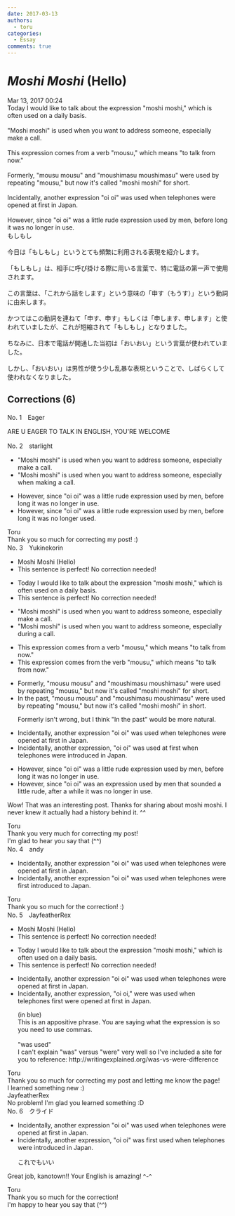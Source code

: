 ```yaml
---
date: 2017-03-13
authors:
  - toru
categories:
  - Essay
comments: true
---
```


# <strong><em>Moshi Moshi</strong></em> (Hello)
<div class="date">Mar 13, 2017 00:24</div>
<div id="post"><div id="body_show_ori">
Today I would like to talk about the expression "moshi moshi," which is often used on a daily basis.<br/><br/>"Moshi moshi" is used when you want to address someone, especially make a call.<br/><br/>This expression comes from a verb "mousu," which means "to talk from now."<br/><br/>Formerly, "mousu mousu" and "moushimasu moushimasu" were used by repeating "mousu," but now it's called "moshi moshi" for short.<br/><br/>Incidentally, another expression "oi oi" was used when telephones were opened at first in Japan.<br/><br/>However, since "oi oi" was a little rude expression used by men, before long it was no longer in use.<br/>
</div></div>

<!-- more -->

<div id="post_ja"><div id="body_show_mo">
もしもし<br/><br/>今日は「もしもし」というとても頻繁に利用される表現を紹介します。<br/><br/>「もしもし」は、相手に呼び掛ける際に用いる言葉で、特に電話の第一声で使用されます。<br/><br/>この言葉は、「これから話をします」という意味の「申す（もうす）」という動詞に由来します。<br/><br/>かつてはこの動詞を連ねて「申す、申す」もしくは「申します、申します」と使われていましたが、これが短縮されて「もしもし」となりました。<br/><br/>ちなみに、日本で電話が開通した当初は「おいおい」という言葉が使われていました。<br/><br/>しかし、「おいおい」は男性が使う少し乱暴な表現ということで、しばらくして使われなくなりました。
</div></div>

## Corrections (6)
<div id="block"><div class="first_name"> No. 1　<span class="just_name">Eager</span></div><div id="block2">
<p class="comment_small">
 ARE U EAGER TO TALK IN ENGLISH, YOU'RE WELCOME
</p>

</div></div>
<div id="block"><div class="first_name"> No. 2　<span class="just_name">starlight </span></div><div id="block2">
<ul class="correction_field">
<li class="incorrect">"Moshi moshi" is used when you want to address someone, especially make a call.</li>
<li class="corrected correct">
"Moshi moshi" is used when you want to address someone, especially when making a call.
</li>
</ul>
<ul class="correction_field">
<li class="incorrect">However, since "oi oi" was a little rude expression used by men, before long it was no longer in use.</li>
<li class="corrected correct">
However, since "oi oi" was a little rude expression used by men, before long it was no longer used.
</li>
</ul>
</div><div class="name"><span class="just_name">Toru</span><br>
Thank you so much for correcting my post! :)
</div>
</div>
<div id="block"><div class="first_name"> No. 3　<span class="just_name">Yukinekorin</span></div><div id="block2">
<ul class="correction_field">
<li class="incorrect">Moshi Moshi (Hello)</li>
<li class="corrected perfect">This sentence is perfect! No correction needed!</li>
</ul>
<ul class="correction_field">
<li class="incorrect">Today I would like to talk about the expression "moshi moshi," which is often used on a daily basis.</li>
<li class="corrected perfect">This sentence is perfect! No correction needed!</li>
</ul>
<ul class="correction_field">
<li class="incorrect">"Moshi moshi" is used when you want to address someone, especially make a call.</li>
<li class="corrected correct">
"Moshi moshi" is used when you want to address someone, especially <span class="f_blue">during </span>a call.
</li>
</ul>
<ul class="correction_field">
<li class="incorrect">This expression comes from a verb "mousu," which means "to talk from now."</li>
<li class="corrected correct">
This expression comes from <span class="f_blue">the </span>verb "mousu," which means "to talk from now."
</li>
</ul>
<ul class="correction_field">
<li class="incorrect">Formerly, "mousu mousu" and "moushimasu moushimasu" were used by repeating "mousu," but now it's called "moshi moshi" for short.</li>
<li class="corrected correct">
<span class="f_blue">In the past</span>, "mousu mousu" and "moushimasu moushimasu" were used by repeating "mousu," but now it's called "moshi moshi" <span class="f_blue">in </span>short.
<p class="correction_comment">Formerly isn't wrong, but I think "In the past" would be more natural.</p>
</li>
</ul>
<ul class="correction_field">
<li class="incorrect">Incidentally, another expression "oi oi" was used when telephones were opened at first in Japan.</li>
<li class="corrected correct">
Incidentally, another expression<span class="f_blue">,</span> "oi oi" was used <span class="f_blue">at first </span>when telephones were <span class="f_blue">introduced </span>in Japan.
</li>
</ul>
<ul class="correction_field">
<li class="incorrect">However, since "oi oi" was a little rude expression used by men, before long it was no longer in use.</li>
<li class="corrected correct">
However, since "oi oi" was <span class="f_blue">an expression used by men that sounded a </span>little rude, <span class="f_blue">after a while </span>it was no longer in use.
</li>
</ul>
<p class="comment_small">
 Wow! That was an interesting post. Thanks for sharing about moshi moshi. I never knew it actually had a history behind it. ^^
</p>

</div><div class="name"><span class="just_name">Toru</span><br>
Thank you very much for correcting my post!<br/>I'm glad to hear you say that (^^) 
</div>
</div>
<div id="block"><div class="first_name"> No. 4　<span class="just_name">andy</span></div><div id="block2">
<ul class="correction_field">
<li class="incorrect">Incidentally, another expression "oi oi" was used when telephones were opened at first in Japan.</li>
<li class="corrected correct">
Incidentally, another expression "oi oi" was used when telephones were <span class="f_blue">first introduced to </span>Japan.
</li>
</ul>
</div><div class="name"><span class="just_name">Toru</span><br>
Thank you so much for the correction! :)
</div>
</div>
<div id="block"><div class="first_name"> No. 5　<span class="just_name">JayfeatherRex</span></div><div id="block2">
<ul class="correction_field">
<li class="incorrect">Moshi Moshi (Hello)</li>
<li class="corrected perfect">This sentence is perfect! No correction needed!</li>
</ul>
<ul class="correction_field">
<li class="incorrect">Today I would like to talk about the expression "moshi moshi," which is often used on a daily basis.</li>
<li class="corrected perfect">This sentence is perfect! No correction needed!</li>
</ul>
<ul class="correction_field">
<li class="incorrect">Incidentally, another expression "oi oi" was used when telephones were opened at first in Japan.</li>
<li class="corrected correct">
Incidentally, another expression<span class="f_red">,</span> <span class="f_blue">"oi oi</span><span class="f_red">,</span>" <span class="f_red">were </span><span class="sline">was </span>used when telephones <span class="f_red">first </span><span class="sline">were </span>opened <span class="sline">at first </span>in Japan.
<p class="correction_comment">(in blue)<br/>This is an appositive phrase.  You are saying what the expression is so you need to use commas.<br/><br/>"was used"<br/>I can't explain "was" versus "were" very well so I've included a site for you to reference: http://writingexplained.org/was-vs-were-difference</p>
</li>
</ul>
</div><div class="name"><span class="just_name">Toru</span><br>
Thank you so much for correcting my post and letting me know the page!<br/>I learned something new :)
</div>
<div class="name"><span class="just_name">JayfeatherRex</span><br>
No problem!  I'm glad you learned something :D
</div>
</div>
<div id="block"><div class="first_name"> No. 6　<span class="just_name">クライド</span></div><div id="block2">
<ul class="correction_field">
<li class="incorrect">Incidentally, another expression "oi oi" was used when telephones were opened at first in Japan.</li>
<li class="corrected correct">
Incidentally, another expression, "oi oi" <span class="f_bold">was first used</span> when telephones were introduced in Japan.
<p class="correction_comment">これでもいい</p>
</li>
</ul>
<p class="comment_small">
 Great job, kanotown!! Your English is amazing! ^-^
</p>

</div><div class="name"><span class="just_name">Toru</span><br>
Thank you so much for the correction!<br/>I'm happy to hear you say that (^^)
</div>
</div>
